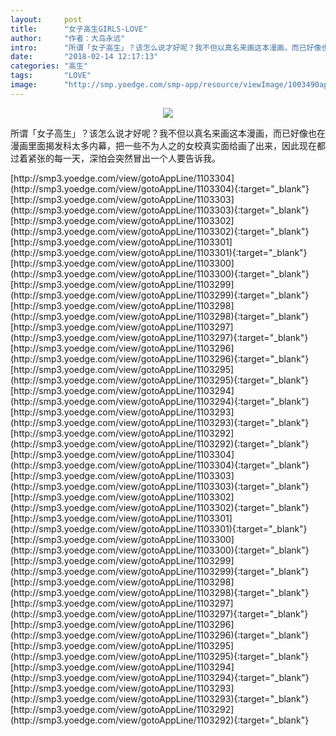 ```yaml
---
layout:     post
title:      "女子高生GIRLS-LOVE"
author:     "作者：大岛永远"
intro:      "所谓「女子高生」？该怎么说才好呢？我不但以真名来画这本漫画，而已好像也在漫画里面揭发科太多内幕，把一些不为人之的女校真实面给画了出来，因此现在都过着紧张的每一天，深怕会突然冒出一个人要告诉我。"
date:       "2018-02-14 12:17:13"
categories: "高生"
tags:       "LOVE"
image:      "http://smp.yoedge.com/smp-app/resource/viewImage/1003490appline.png"
---
```

<div style="text-align: center">
<p><img src="http://smp.yoedge.com/smp-app/resource/viewImage/1003490appline.png"/></p>
</div>
<p class="post-meta">
<span>所谓「女子高生」？该怎么说才好呢？我不但以真名来画这本漫画，而已好像也在漫画里面揭发科太多内幕，把一些不为人之的女校真实面给画了出来，因此现在都过着紧张的每一天，深怕会突然冒出一个人要告诉我。</span>
</p>
[http://smp3.yoedge.com/view/gotoAppLine/1103304](http://smp3.yoedge.com/view/gotoAppLine/1103304){:target="_blank"}
[http://smp3.yoedge.com/view/gotoAppLine/1103303](http://smp3.yoedge.com/view/gotoAppLine/1103303){:target="_blank"}
[http://smp3.yoedge.com/view/gotoAppLine/1103302](http://smp3.yoedge.com/view/gotoAppLine/1103302){:target="_blank"}
[http://smp3.yoedge.com/view/gotoAppLine/1103301](http://smp3.yoedge.com/view/gotoAppLine/1103301){:target="_blank"}
[http://smp3.yoedge.com/view/gotoAppLine/1103300](http://smp3.yoedge.com/view/gotoAppLine/1103300){:target="_blank"}
[http://smp3.yoedge.com/view/gotoAppLine/1103299](http://smp3.yoedge.com/view/gotoAppLine/1103299){:target="_blank"}
[http://smp3.yoedge.com/view/gotoAppLine/1103298](http://smp3.yoedge.com/view/gotoAppLine/1103298){:target="_blank"}
[http://smp3.yoedge.com/view/gotoAppLine/1103297](http://smp3.yoedge.com/view/gotoAppLine/1103297){:target="_blank"}
[http://smp3.yoedge.com/view/gotoAppLine/1103296](http://smp3.yoedge.com/view/gotoAppLine/1103296){:target="_blank"}
[http://smp3.yoedge.com/view/gotoAppLine/1103295](http://smp3.yoedge.com/view/gotoAppLine/1103295){:target="_blank"}
[http://smp3.yoedge.com/view/gotoAppLine/1103294](http://smp3.yoedge.com/view/gotoAppLine/1103294){:target="_blank"}
[http://smp3.yoedge.com/view/gotoAppLine/1103293](http://smp3.yoedge.com/view/gotoAppLine/1103293){:target="_blank"}
[http://smp3.yoedge.com/view/gotoAppLine/1103292](http://smp3.yoedge.com/view/gotoAppLine/1103292){:target="_blank"}
[http://smp3.yoedge.com/view/gotoAppLine/1103304](http://smp3.yoedge.com/view/gotoAppLine/1103304){:target="_blank"}
[http://smp3.yoedge.com/view/gotoAppLine/1103303](http://smp3.yoedge.com/view/gotoAppLine/1103303){:target="_blank"}
[http://smp3.yoedge.com/view/gotoAppLine/1103302](http://smp3.yoedge.com/view/gotoAppLine/1103302){:target="_blank"}
[http://smp3.yoedge.com/view/gotoAppLine/1103301](http://smp3.yoedge.com/view/gotoAppLine/1103301){:target="_blank"}
[http://smp3.yoedge.com/view/gotoAppLine/1103300](http://smp3.yoedge.com/view/gotoAppLine/1103300){:target="_blank"}
[http://smp3.yoedge.com/view/gotoAppLine/1103299](http://smp3.yoedge.com/view/gotoAppLine/1103299){:target="_blank"}
[http://smp3.yoedge.com/view/gotoAppLine/1103298](http://smp3.yoedge.com/view/gotoAppLine/1103298){:target="_blank"}
[http://smp3.yoedge.com/view/gotoAppLine/1103297](http://smp3.yoedge.com/view/gotoAppLine/1103297){:target="_blank"}
[http://smp3.yoedge.com/view/gotoAppLine/1103296](http://smp3.yoedge.com/view/gotoAppLine/1103296){:target="_blank"}
[http://smp3.yoedge.com/view/gotoAppLine/1103295](http://smp3.yoedge.com/view/gotoAppLine/1103295){:target="_blank"}
[http://smp3.yoedge.com/view/gotoAppLine/1103294](http://smp3.yoedge.com/view/gotoAppLine/1103294){:target="_blank"}
[http://smp3.yoedge.com/view/gotoAppLine/1103293](http://smp3.yoedge.com/view/gotoAppLine/1103293){:target="_blank"}
[http://smp3.yoedge.com/view/gotoAppLine/1103292](http://smp3.yoedge.com/view/gotoAppLine/1103292){:target="_blank"}


